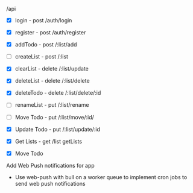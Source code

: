 /api

-   [x] login - post /auth/login
-   [x] register - post /auth/register

-   [x] addTodo - post /:list/add
-   [ ] createList - post /:list

-   [x] clearList - delete /:list/update
-   [x] deleteList - delete /:list/delete
-   [x] deleteTodo - delete /:list/delete/:id

-   [ ] renameList - put /:list/rename
-   [ ] Move Todo - put /:list/move/:id/
-   [x] Update Todo - put /:list/update/:id

-   [x] Get Lists - get /list
        getLists

-   [x] Move Todo

Add Web Push notifications for app

-   Use web-push with bull on a worker queue to implement cron jobs to send web push notifications
